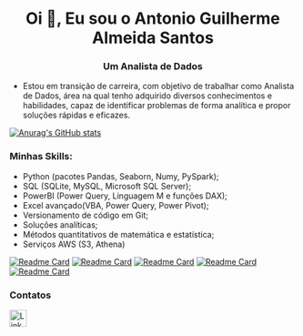 <h1 align="center">Oi 👋, Eu sou o Antonio Guilherme Almeida Santos</h1>
<h3 align="center">Um Analista de Dados</h3>

- Estou em transição de carreira, com objetivo de trabalhar como Analista de Dados, área na qual tenho adquirido diversos conhecimentos e habilidades, capaz de identificar problemas de forma analítica e propor soluções rápidas e eficazes.

[![Anurag's GitHub stats](https://github-readme-stats.vercel.app/api?username=gui-93&show_icons=true&theme=vue-dark)](https://github.com/anuraghazra/github-readme-stats)

### Minhas Skills:

- Python (pacotes Pandas, Seaborn, Numy, PySpark);
- SQL (SQLite, MySQL, Microsoft SQL Server);
- PowerBI (Power Query, Linguagem M e funções DAX);
- Excel avançado(VBA, Power Query, Power Pivot);
- Versionamento de código em Git;
- Soluções analíticas;
- Métodos quantitativos de matemática e estatística;
- Serviços AWS (S3, Athena)

[![Readme Card](https://github-readme-stats.vercel.app/api/pin/?username=gui-93&repo=Rede-Social-YT&theme=vue-dark)](https://github.com/anuraghazra/github-readme-stats) [![Readme Card](https://github-readme-stats.vercel.app/api/pin/?username=gui-93&repo=Restaurante-EBAC&theme=vue-dark)](https://github.com/anuraghazra/github-readme-stats) [![Readme Card](https://github-readme-stats.vercel.app/api/pin/?username=gui-93&repo=E-Gov-Analytics&theme=vue-dark)](https://github.com/anuraghazra/github-readme-stats) [![Readme Card](https://github-readme-stats.vercel.app/api/pin/?username=gui-93&repo=Projeto-SQL&theme=vue-dark)](https://github.com/anuraghazra/github-readme-stats) [![Readme Card](https://github-readme-stats.vercel.app/api/pin/?username=gui-93&repo=Dashboard&theme=vue-dark)](https://github.com/anuraghazra/github-readme-stats)

### Contatos

[<img src='https://img.shields.io/badge/LinkedIn-0077B5?style=for-the-badge&logo=linkedin&logoColor=white' alt='Linkedin' height='30'>](https://www.linkedin.com/in/antonio-guilherme-almeida-santos/)
